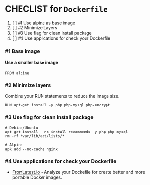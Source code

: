# CHECLIST for `Dockerfile`

1. [ ] \#1 Use [alpine](https://hub.docker.com/_/alpine/) as base image
2. [ ] \#2 Minimize Layers
3. [ ] \#3 Use flag for clean install package
4. [ ] \#4 Use applications for check your Dockerfile

### \#1 Base image

#### Use a smaller base image

```
FROM alpine
```

### \#2 Minimize layers

Combine your RUN statements to reduce the image size.

```
RUN apt-get install -y php php-mysql php-encrypt
```

### \#3 Use flag for clean install package

```
# Debian/Ubuntu
apt-get install --no-install-recommends -y php php-mysql
rm -rf /var/lib/apt/lists/*

# Alpine
apk add --no-cache nginx
```

### \#4 Use applications for check your Dockerfile

* [FromLatest.io](https://www.fromlatest.io) - Analyze your Dockefile for create better and more portable Docker images.



